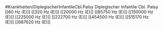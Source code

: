 #Krankheiten/DiplegischerInfantileCbl.Palsy
Diplegischer Infantile Cbl. Palsy
[[60 Hz (E)]]
[[320 Hz (E)]]
[[20000 Hz (E)]]
[[85750 Hz (E)]]
[[150000 Hz (E)]]
[[225000 Hz (E)]]
[[222700 Hz (E)]]
[[454500 Hz (E)]]
[[515170 Hz (E)]]
[[687620 Hz (E)]]